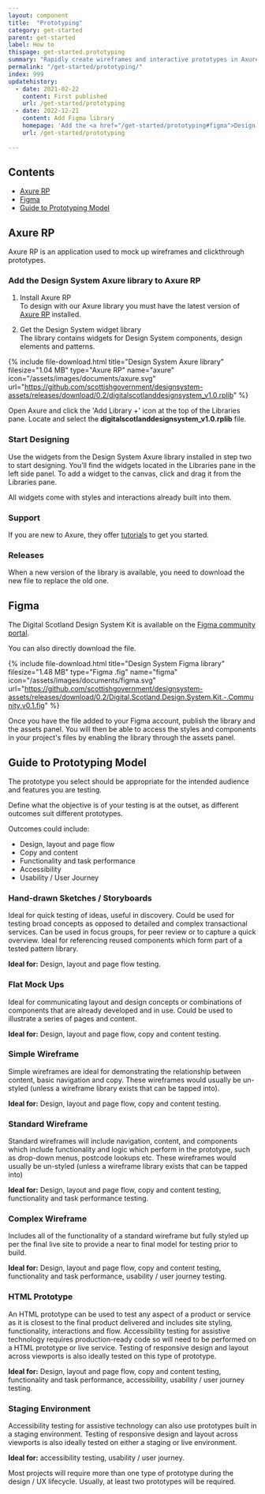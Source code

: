 ```yaml
---
layout: component
title:  "Prototyping"
category: get-started
parent: get-started
label: How to
thispage: get-started.prototyping
summary: "Rapidly create wireframes and interactive prototypes in Axure RP using our design kit."
permalink: "/get-started/prototyping/"
index: 999
updatehistory:
  - date: 2021-02-22
    content: First published
    url: /get-started/prototyping 
  - date: 2022-12-21
    content: Add Figma library
    homepage: 'Add the <a href="/get-started/prototyping#figma">Design System Figma library</a> to the "prototyping" page.'
    url: /get-started/prototyping
    
---
```

<nav role="navigation" class="ds_contents-nav" aria-label="Sections">
    <h2 class="ds_contents-nav__title">Contents</h2>
    <ul class="ds_contents-nav__list">
        <li class="ds_contents-nav__item">
            <a class="ds_contents-nav__link" href="#axure-rp">
                Axure RP
            </a>
        </li>
        <li class="ds_contents-nav__item">
            <a class="ds_contents-nav__link" href="#figma">
                Figma
            </a>
        </li>
        <li class="ds_contents-nav__item">
            <a class="ds_contents-nav__link" href="#guide-to-prototyping-model">
                Guide to Prototyping Model
            </a>
        </li>
    </ul>
</nav>

## Axure RP
Axure RP is an application used to mock up wireframes and clickthrough prototypes.

### Add the Design System Axure library to Axure RP

1. Install Axure RP  
    To design with our Axure library you must have the latest version of [Axure RP](https://www.axure.com/download) installed.

2. Get the Design System widget library  
    The library contains widgets for Design System components, design elements and patterns.

{% include file-download.html title="Design System Axure library" filesize="1.04 MB" type="Axure RP" name="axure" icon="/assets/images/documents/axure.svg" url="https://github.com/scottishgovernment/designsystem-assets/releases/download/0.2/digitalscotlanddesignsystem_v1.0.rplib" %}

Open Axure and click the 'Add Library +' icon at the top of the Libraries pane. Locate and select the **digitalscotlanddesignsystem_v1.0.rplib** file.

### Start Designing

Use the widgets from the Design System Axure library installed in step two to start designing. You’ll find the widgets located in the Libraries pane in the left side panel. To add a widget to the canvas, click and drag it from the Libraries pane.

All widgets come with styles and interactions already built into them.

### Support

If you are new to Axure, they offer [tutorials](https://docs.axure.com/axure-rp/reference/getting-started-video/) to get you started.

### Releases

When a new version of the library is available, you need to download the new file to replace the old one.




## Figma

The Digital Scotland Design System Kit is available on the [Figma community portal](https://www.figma.com/community/file/1179354393781430703).

You can also directly download the file.

{% include file-download.html title="Design System Figma library" filesize="1.48 MB" type="Figma .fig" name="figma" icon="/assets/images/documents/figma.svg" url="https://github.com/scottishgovernment/designsystem-assets/releases/download/0.2/Digital.Scotland.Design.System.Kit.-.Community.v0.1.fig" %}

Once you have the file added to your Figma account, publish the library and the assets panel. You will then be able to access the styles and components in your project's files by enabling the library through the assets panel.




## Guide to Prototyping Model

The prototype you select should be appropriate for the intended audience and features you are testing.

Define what the objective is of your testing is at the outset, as different outcomes suit different prototypes.

Outcomes could include:
* Design, layout and page flow
* Copy and content
* Functionality and task performance
* Accessibility
* Usability / User Journey

### Hand-drawn Sketches / Storyboards

Ideal for quick testing of ideas, useful in discovery. Could be used for testing broad concepts as opposed to detailed and complex transactional services. Can be used in focus groups, for peer review or to capture a quick overview. Ideal for referencing reused components which form part of a tested pattern library.

**Ideal for:** Design, layout and page flow testing.

### Flat Mock Ups

Ideal for communicating layout and design concepts or combinations of components that are already developed and in use. Could be used to illustrate a series of pages and content.

**Ideal for:** Design, layout and page flow, copy and content testing.

### Simple Wireframe

Simple wireframes are ideal for demonstrating the relationship between content, basic navigation and copy. These wireframes would usually be un-styled (unless a wireframe library exists that can be tapped into).

**Ideal for:** Design, layout and page flow, copy and content testing.

### Standard Wireframe

Standard wireframes will include navigation, content, and components which include functionality and logic which perform in the prototype, such as drop-down menus, postcode lookups etc. These wireframes would usually be un-styled (unless a wireframe library exists that can be tapped into)

**Ideal for:** Design, layout and page flow, copy and content testing, functionality and task performance testing.

### Complex Wireframe

Includes all of the functionality of a standard wireframe but fully styled up per the final live site to provide a near to final model for testing prior to build.

**Ideal for:** Design, layout and page flow, copy and content testing, functionality and task performance, usability / user journey testing.

### HTML Prototype

An HTML prototype can be used to test any aspect of a product or service as it is closest to the final product delivered and includes site styling, functionality, interactions and flow. Accessibility testing for assistive technology requires production-ready code so will need to be performed on a HTML prototype or live service. Testing of responsive design and layout across viewports is also ideally tested on this type of prototype.

**Ideal for:** Design, layout and page flow, copy and content testing, functionality and task performance, accessibility, usability / user journey testing.

### Staging Environment

Accessibility testing for assistive technology can also use prototypes built in a staging environment. Testing of responsive design and layout across viewports is also ideally tested on either a staging or live environment.

**Ideal for:** accessibility testing, usability / user journey.

Most projects will require more than one type of prototype during the design / UX lifecycle. Usually, at least two prototypes will be required.
